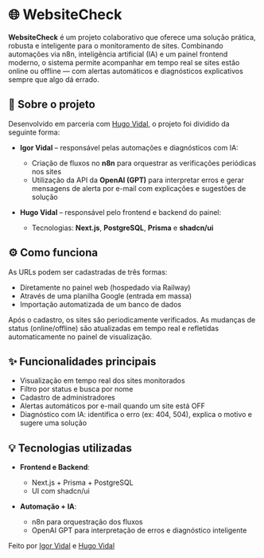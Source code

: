 # 🌐 WebsiteCheck

**WebsiteCheck** é um projeto colaborativo que oferece uma solução prática, robusta e inteligente para o monitoramento de sites. Combinando automações via n8n, inteligência artificial (IA) e um painel frontend moderno, o sistema permite acompanhar em tempo real se sites estão online ou offline — com alertas automáticos e diagnósticos explicativos sempre que algo dá errado.

## 👥 Sobre o projeto

Desenvolvido em parceria com [Hugo Vidal](https://github.com/VidalsHugo), o projeto foi dividido da seguinte forma:

- **Igor Vidal** – responsável pelas automações e diagnósticos com IA:
  - Criação de fluxos no **n8n** para orquestrar as verificações periódicas nos sites
  - Utilização da API da **OpenAI (GPT)** para interpretar erros e gerar mensagens de alerta por e-mail com explicações e sugestões de solução

- **Hugo Vidal** – responsável pelo frontend e backend do painel:
  - Tecnologias: **Next.js**, **PostgreSQL**, **Prisma** e **shadcn/ui**

## ⚙️ Como funciona

As URLs podem ser cadastradas de três formas:
- Diretamente no painel web (hospedado via Railway)
- Através de uma planilha Google (entrada em massa)
- Importação automatizada de um banco de dados

Após o cadastro, os sites são periodicamente verificados. As mudanças de status (online/offline) são atualizadas em tempo real e refletidas automaticamente no painel de visualização.

## ✨ Funcionalidades principais

- Visualização em tempo real dos sites monitorados
- Filtro por status e busca por nome
- Cadastro de administradores
- Alertas automáticos por e-mail quando um site está OFF
- Diagnóstico com IA: identifica o erro (ex: 404, 504), explica o motivo e sugere uma solução

## 💡 Tecnologias utilizadas

- **Frontend e Backend**:  
  - Next.js + Prisma + PostgreSQL  
  - UI com shadcn/ui

- **Automação + IA**:
  - n8n para orquestração dos fluxos
  - OpenAI GPT para interpretação de erros e diagnóstico inteligente

Feito por [Igor Vidal](https://github.com/iigorvidall) e [Hugo Vidal](https://github.com/VidalsHugo)
